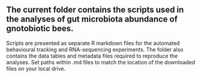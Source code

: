 ## The current folder contains the scripts used in the analyses of gut microbiota abundance of gnotobiotic bees.

Scripts are presented as separate R markdown files for the automated behavioural tracking and RNA-sequencing experiments.
The folder also contains the data tables and metadata files required to reproduce the analyses. 
Set paths within .md files to match the location of the downloaded files on your local drive.
